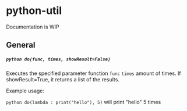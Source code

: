 # python-util

Documentation is WIP


## General

##### ```python do(func, times, showResult=False)```

Executes the specified parameter function `func` `times` amount of times. If showResult=True, it returns a list of the results.

Example usage:

```python do(lambda : print("hello"), 5)``` will print "hello" 5 times
